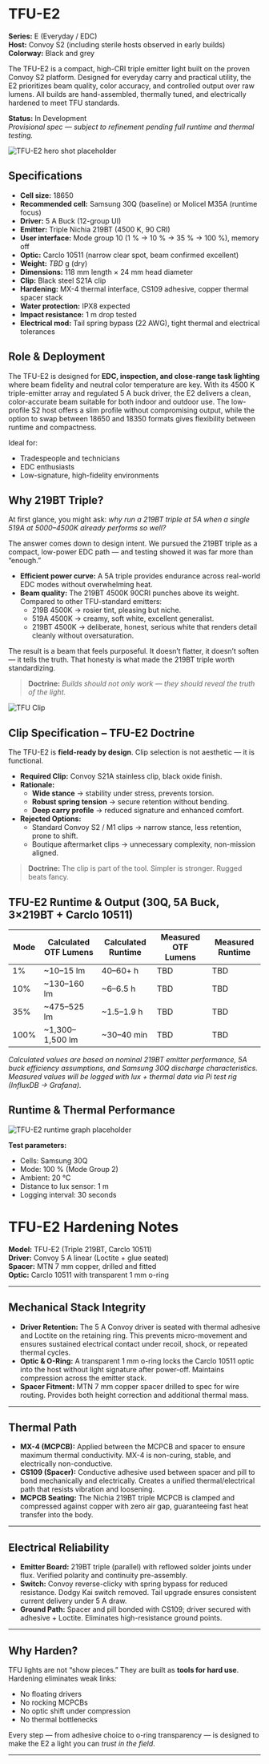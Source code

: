 # TFU-E2

**Series:** E (Everyday / EDC)  
**Host:** Convoy S2 (including sterile hosts observed in early builds)  
**Colorway:** Black and grey  

The TFU-E2 is a compact, high-CRI triple emitter light built on the proven Convoy S2 platform. Designed for everyday carry and practical utility, the E2 prioritizes beam quality, color accuracy, and controlled output over raw lumens. All builds are hand-assembled, thermally tuned, and electrically hardened to meet TFU standards.

**Status:** In Development  
_Provisional spec — subject to refinement pending full runtime and thermal testing._

![TFU-E2 hero shot placeholder](../Assets/TFU-E2-Hero.jpg)

## Specifications 

- **Cell size:** 18650  
- **Recommended cell:** Samsung 30Q (baseline) or Molicel M35A (runtime focus)  
- **Driver:** 5 A Buck (12-group UI)  
- **Emitter:** Triple Nichia 219BT (4500 K, 90 CRI)  
- **User interface:** Mode group 10 (1 % → 10 % → 35 % → 100 %), memory off  
- **Optic:** Carclo 10511 (narrow clear spot, beam confirmed excellent)  
- **Weight:** *TBD* g (dry)  
- **Dimensions:** 118 mm length × 24 mm head diameter  
- **Clip:** Black steel S21A clip 
- **Hardening:** MX-4 thermal interface, CS109 adhesive, copper thermal spacer stack  
- **Water protection:** IPX8 expected  
- **Impact resistance:** 1 m drop tested  
- **Electrical mod:** Tail spring bypass (22 AWG), tight thermal and electrical tolerances  

## Role & Deployment

The TFU-E2 is designed for **EDC, inspection, and close-range task lighting** where beam fidelity and neutral color temperature are key. With its 4500 K triple-emitter array and regulated 5 A buck driver, the E2 delivers a clean, color-accurate beam suitable for both indoor and outdoor use. The low-profile S2 host offers a slim profile without compromising output, while the option to swap between 18650 and 18350 formats gives flexibility between runtime and compactness.

Ideal for:
- Tradespeople and technicians  
- EDC enthusiasts  
- Low-signature, high-fidelity environments  

## Why 219BT Triple?

At first glance, you might ask: *why run a 219BT triple at 5A when a single 519A at 5000–4500K already performs so well?*  

The answer comes down to design intent. We pursued the 219BT triple as a compact, low-power EDC path — and testing showed it was far more than “enough.”  

- **Efficient power curve:** A 5A triple provides endurance across real-world EDC modes without overwhelming heat.  
- **Beam quality:** The 219BT 4500K 90CRI punches above its weight. Compared to other TFU-standard emitters:  
  - 219B 4500K → rosier tint, pleasing but niche.  
  - 519A 4500K → creamy, soft white, excellent generalist.  
  - 219BT 4500K → deliberate, honest, serious white that renders detail cleanly without oversaturation.  

The result is a beam that feels purposeful. It doesn’t flatter, it doesn’t soften — it tells the truth. That honesty is what made the 219BT triple worth standardizing.  

>**Doctrine:** *Builds should not only work — they should reveal the truth of the light.*  


![TFU Clip](../Assets/TFU-E2-Clip.jpg)
## Clip Specification – TFU-E2 Doctrine

The TFU-E2 is **field-ready by design**. Clip selection is not aesthetic — it is functional.

- **Required Clip:** Convoy S21A stainless clip, black oxide finish.  
- **Rationale:**  
  - **Wide stance** → stability under stress, prevents torsion.  
  - **Robust spring tension** → secure retention without bending.  
  - **Deep carry profile** → reduced signature and enhanced comfort.  
- **Rejected Options:**  
  - Standard Convoy S2 / M1 clips → narrow stance, less retention, prone to shift.  
  - Boutique aftermarket clips → unnecessary complexity, non-mission aligned.  

> **Doctrine:** The clip is part of the tool. Simpler is stronger. Rugged beats fancy.


## TFU-E2 Runtime & Output (30Q, 5A Buck, 3×219BT + Carclo 10511)

| Mode | Calculated OTF Lumens | Calculated Runtime | Measured OTF Lumens | Measured Runtime |
|------|-----------------------|--------------------|---------------------|------------------|
| 1%   | ~10–15 lm             | 40–60+ h           | TBD                 | TBD              |
| 10%  | ~130–160 lm           | ~6–6.5 h           | TBD                 | TBD              |
| 35%  | ~475–525 lm           | ~1.5–1.9 h         | TBD                 | TBD              |
| 100% | ~1,300–1,500 lm       | ~30–40 min         | TBD                 | TBD              |

*Calculated values are based on nominal 219BT emitter performance, 5A buck efficiency assumptions, and Samsung 30Q discharge characteristics.  
Measured values will be logged with lux + thermal data via Pi test rig (InfluxDB → Grafana).*

## Runtime & Thermal Performance

![TFU-E2 runtime graph placeholder](../Assets/TFU-E2-100-15-Min-Test.jpg)  


**Test parameters:**  
- Cells: Samsung 30Q
- Mode: 100 % (Mode Group 2)  
- Ambient: 20 °C  
- Distance to lux sensor: 1 m  
- Logging interval: 30 seconds  

# TFU-E2 Hardening Notes

**Model:** TFU-E2 (Triple 219BT, Carclo 10511)  
**Driver:** Convoy 5 A linear (Loctite + glue seated)  
**Spacer:** MTN 7 mm copper, drilled and fitted  
**Optic:** Carclo 10511 with transparent 1 mm o-ring  

---

## Mechanical Stack Integrity

- **Driver Retention:** The 5 A Convoy driver is seated with thermal adhesive and Loctite on the retaining ring. This prevents micro-movement and ensures sustained electrical contact under recoil, shock, or repeated thermal cycles.  
- **Optic & O-Ring:** A transparent 1 mm o-ring locks the Carclo 10511 optic into the host without light signature after power-off. Maintains compression across the emitter stack.  
- **Spacer Fitment:** MTN 7 mm copper spacer drilled to spec for wire routing. Provides both height correction and additional thermal mass.  

---

## Thermal Path

- **MX-4 (MCPCB):** Applied between the MCPCB and spacer to ensure maximum thermal conductivity. MX-4 is non-curing, stable, and electrically non-conductive.  
- **CS109 (Spacer):** Conductive adhesive used between spacer and pill to bond mechanically and electrically. Creates a unified thermal/electrical path that resists vibration and loosening.  
- **MCPCB Seating:** The Nichia 219BT triple MCPCB is clamped and compressed against copper with zero air gap, guaranteeing fast heat transfer into the body.  

---

## Electrical Reliability

- **Emitter Board:** 219BT triple (parallel) with reflowed solder joints under flux. Verified polarity and continuity pre-assembly.  
- **Switch:** Convoy reverse-clicky with spring bypass for reduced resistance. Dodgy Kai switch removed. Tail upgrade ensures consistent current delivery under 5 A draw.  
- **Ground Path:** Spacer and pill bonded with CS109; driver secured with adhesive + Loctite. Eliminates high-resistance ground points.  

---

## Why Harden?

TFU lights are not “show pieces.” They are built as **tools for hard use**. Hardening eliminates weak links:  
- No floating drivers  
- No rocking MCPCBs  
- No optic shift under compression  
- No thermal bottlenecks  

Every step — from adhesive choice to o-ring transparency — is designed to make the E2 a light you can *trust in the field*.  

---
